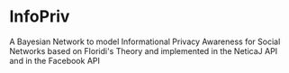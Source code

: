 # InfoPriv
A Bayesian Network to model Informational Privacy Awareness for Social Networks based on Floridi's Theory and implemented in 
the NeticaJ API and in the Facebook API
